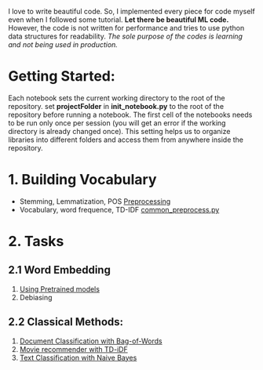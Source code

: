 I love to write beautiful code. So, I implemented every piece for code myself even when I followed some tutorial. **Let there be beautiful ML code.** However, the code is not written for performance and tries to use python data structures for readability. *The sole purpose of the codes is learning and not being used in production.*

# Getting Started:
Each notebook sets the current working directory to the root of the repository. set **projectFolder** in **init_notebook.py** to the root of the repository before running a notebook. The first cell of the notebooks needs to be run only once per session (you will get an error if the working directory is already changed once). This setting helps us to organize libraries into different folders and access them from anywhere inside the repository.

# 1. Building Vocabulary
- Stemming, Lemmatization, POS [Preprocessing](./preprocessing)
- Vocabulary, word frequence, TD-IDF [common_preprocess.py](./library/common_preprocess.py)

# 2. Tasks

## 2.1 Word Embedding
1. [Using Pretrained models](./neural/pretrained_embedding.ipynb)
2. Debiasing


## 2.2 Classical Methods:
1. [Document Classification with Bag-of-Words](./tasks/document-classfication-bow.ipynb)
2. [Movie recommender with TD-iDF](./tasks/movie-recommender-tfidf.ipynb)
3. [Text Classification with Naive Bayes](./tasks/text-classifier-bayes-poet.ipynb)